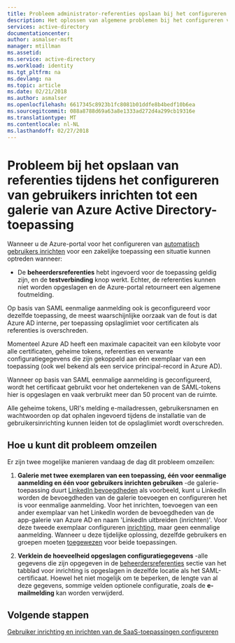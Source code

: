 ```yaml
---
title: Probleem administrator-referenties opslaan bij het configureren van gebruikers inrichten tot een galerie van Azure AD-toepassing | Microsoft Docs
description: Het oplossen van algemene problemen bij het configureren van gebruikers inrichten tot een toepassing die al in de Azure AD-Toepassingsgalerie
services: active-directory
documentationcenter: 
author: asmalser-msft
manager: mtillman
ms.assetid: 
ms.service: active-directory
ms.workload: identity
ms.tgt_pltfrm: na
ms.devlang: na
ms.topic: article
ms.date: 02/21/2018
ms.author: asmalser
ms.openlocfilehash: 6617345c8923b1fc8081b01ddfe8b4bedf10b6ea
ms.sourcegitcommit: 088a8788d69a63a8e1333ad272d4a299cb19316e
ms.translationtype: MT
ms.contentlocale: nl-NL
ms.lasthandoff: 02/27/2018
---
```

# <a name="problem-saving-administrator-credentials-while-configuring-user-provisioning-to-an-azure-active-directory-gallery-application"></a>Probleem bij het opslaan van referenties tijdens het configureren van gebruikers inrichten tot een galerie van Azure Active Directory-toepassing 

Wanneer u de Azure-portal voor het configureren van [automatisch gebruikers inrichten](active-directory-saas-app-provisioning.md) voor een zakelijke toepassing een situatie kunnen optreden wanneer:

* De **beheerdersreferenties** hebt ingevoerd voor de toepassing geldig zijn, en de **testverbinding** knop werkt. Echter, de referenties kunnen niet worden opgeslagen en de Azure-portal retourneert een algemene foutmelding.

Op basis van SAML eenmalige aanmelding ook is geconfigureerd voor dezelfde toepassing, de meest waarschijnlijke oorzaak van de fout is dat Azure AD interne, per toepassing opslaglimiet voor certificaten als referenties is overschreden.

Momenteel Azure AD heeft een maximale capaciteit van een kilobyte voor alle certificaten, geheime tokens, referenties en verwante configuratiegegevens die zijn gekoppeld aan één exemplaar van een toepassing (ook wel bekend als een service principal-record in Azure AD).

Wanneer op basis van SAML eenmalige aanmelding is geconfigureerd, wordt het certificaat gebruikt voor het ondertekenen van de SAML-tokens hier is opgeslagen en vaak verbruikt meer dan 50 procent van de ruimte.

Alle geheime tokens, URI's melding e-mailadressen, gebruikersnamen en wachtwoorden op dat ophalen ingevoerd tijdens de installatie van de gebruikersinrichting kunnen leiden tot de opslaglimiet wordt overschreden.

## <a name="how-to-work-around-this-issue"></a>Hoe u kunt dit probleem omzeilen 

Er zijn twee mogelijke manieren vandaag de dag dit probleem omzeilen:

1. **Galerie met twee exemplaren van een toepassing, één voor eenmalige aanmelding en één voor gebruikers inrichten gebruiken** -de galerie-toepassing duurt [LinkedIn bevoegdheden](active-directory-saas-linkedinelevate-tutorial.md) als voorbeeld, kunt u LinkedIn worden de bevoegdheden van de galerie toevoegen en configureren het is voor eenmalige aanmelding. Voor het inrichten, toevoegen van een ander exemplaar van het LinkedIn worden de bevoegdheden van de app-galerie van Azure AD en naam 'LinkedIn uitbreiden (inrichten)'. Voor deze tweede exemplaar configureren [inrichting](active-directory-saas-linkedinelevate-provisioning-tutorial.md), maar geen eenmalige aanmelding. Wanneer u deze tijdelijke oplossing, dezelfde gebruikers en groepen moeten [toegewezen](active-directory-coreapps-assign-user-azure-portal.md) voor beide toepassingen. 

2. **Verklein de hoeveelheid opgeslagen configuratiegegevens** -alle gegevens die zijn opgegeven in de [beheerdersreferenties](active-directory-saas-app-provisioning.md#how-do-i-set-up-automatic-provisioning-to-an-application) sectie van het tabblad voor inrichting is opgeslagen in dezelfde locatie als het SAML-certificaat. Hoewel het niet mogelijk om te beperken, de lengte van al deze gegevens, sommige velden optionele configuratie, zoals de **e-mailmelding** kan worden verwijderd.

## <a name="next-steps"></a>Volgende stappen
[Gebruiker inrichting en inrichten van de SaaS-toepassingen configureren](active-directory-saas-app-provisioning.md)
